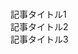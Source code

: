 <hr style="break-before: page; visibility: hidden; margin: 0px; padding: 0px; height: 1px;" />

<nav id="toc" role="doc-toc">

- [記事タイトル1](filename1.html)
- [記事タイトル2](filename2.html)
- [記事タイトル3](filename3.html)

</nav>

<hr style="break-before: page; visibility: hidden; margin: 0px; padding: 0px; height: 1px;" />